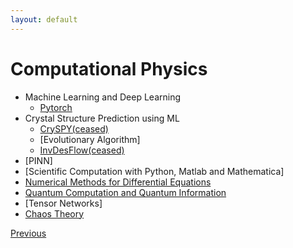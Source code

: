 ```yaml
---
layout: default
---
```


# Computational Physics

- Machine Learning and Deep Learning
    - [Pytorch](./pytorch.html)
- Crystal Structure Prediction using ML
    - [CrySPY(ceased)](./CrySPY.html)
    - [Evolutionary Algorithm]
    - [InvDesFlow(ceased)](./inv.html)
- [PINN]
- [Scientific Computation with Python, Matlab and Mathematica]
- [Numerical Methods for Differential Equations](./numerical_method.html)
- [Quantum Computation and Quantum Information](./qi.html)
- [Tensor Networks]
- [Chaos Theory](./chaos.html)

<div class="pagination">
  <a href="{{ '/Phys/Phys_content.html' | relative_url }}" class="prev-button">Previous</a>
</div>